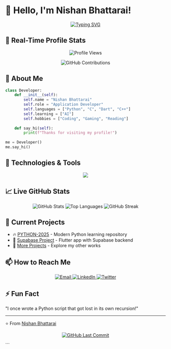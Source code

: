 
# 👋 Hello, I'm Nishan Bhattarai!

<div align="center">
  
[![Typing SVG](https://readme-typing-svg.demolab.com?font=Fira+Code&pause=1000&color=38B2AC&width=435&lines=App+Developer;Computer+Engineer;Tech+Enthusiast)](https://git.io/typing-svg)
  
</div>

## 🚀 Real-Time Profile Stats

<div align="center">
  
![Profile Views](https://komarev.com/ghpvc/?username=Nishanbhattarai498&label=PROFILE+VIEWS&color=blueviolet&style=flat-square)
  
![GitHub Contributions](https://github-readme-activity-graph.vercel.app/graph?username=Nishanbhattarai498&theme=react-dark&hide_border=true&area=true)

</div>

## 🚀 About Me

```python
class Developer:
    def __init__(self):
        self.name = "Nishan Bhattarai"
        self.role = "Application Developer"
        self.languages = ["Python", "C", "Dart", "C++"]
        self.learning = ["AI"]
        self.hobbies = ["Coding", "Gaming", "Reading"]
        
    def say_hi(self):
        print(f"Thanks for visiting my profile!")
        
me = Developer()
me.say_hi()
```

## 🔧 Technologies & Tools

<p align="center">
  <img src="https://skillicons.dev/icons?i=python,js,html,css,react,github,flutter,dart,linux,vscode" />
</p>

## 📈 Live GitHub Stats

<div align="center">
  
<!-- GitHub Stats with refresh -->
<img src="https://github-readme-stats.vercel.app/api?username=Nishanbhattarai498&show_icons=true&theme=radical&count_private=true&include_all_commits=true" alt="GitHub Stats" />

<!-- Most Used Languages with refresh -->
<img src="https://github-readme-stats.vercel.app/api/top-langs/?username=Nishanbhattarai498&layout=compact&theme=radical&langs_count=8" alt="Top Languages" />

<!-- GitHub Streak Stats with refresh -->
<img src="https://streak-stats.demolab.com/?user=Nishanbhattarai498&theme=radical&fire=DD472B&currStreakNum=DDDDDD&sideNums=DDDDDD&sideLabels=DDDDDD&dates=AAAAAA" alt="GitHub Streak" />

</div>

## 🌱 Current Projects

- 🔥 [PYTHON-2025](https://github.com/Nishanbhattarai498/PYTHON-2025) - Modern Python learning repository
- 🚀 [Supabase Project](https://github.com/Nishanbhattarai498/Supabase_proj) - Flutter app with Supabase backend
- 🌟 [More Projects](https://github.com/Nishanbhattarai498?tab=repositories) - Explore my other works

## 📫 How to Reach Me

<p align="center">
  <a href="mailto:your.nishanbhattar">
    <img src="https://img.shields.io/badge/Gmail-D14836?style=for-the-badge&logo=gmail&logoColor=white" alt="Email" />
  </a>
  <a href="https://www.linkedin.com/in/nishan-bhattarai-8baa50287">
    <img src="https://img.shields.io/badge/LinkedIn-0077B5?style=for-the-badge&logo=linkedin&logoColor=white" alt="LinkedIn" />
  </a>
  <a href="https://twitter.com/yourhandle">
    <img src="https://img.shields.io/badge/Twitter-1DA1F2?style=for-the-badge&logo=twitter&logoColor=white" alt="Twitter" />
  </a>
</p>

## ⚡ Fun Fact

"I once wrote a Python script that got lost in its own recursion!"

---

⭐ From [Nishan Bhattarai](https://github.com/Nishanbhattarai498)

<div align="center">
  
[![GitHub Last Commit](https://img.shields.io/github/last-commit/Nishanbhattarai498/Nishanbhattarai498?label=Last+Update&style=for-the-badge)](https://github.com/Nishanbhattarai498/Nishanbhattarai498/commits/main)

</div>
```

